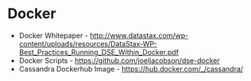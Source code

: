 # Docker

* Docker Whitepaper - http://www.datastax.com/wp-content/uploads/resources/DataStax-WP-Best_Practices_Running_DSE_Within_Docker.pdf
* Docker Scripts - https://github.com/joeljacobson/dse-docker
* Cassandra Dockerhub Image - https://hub.docker.com/_/cassandra/
